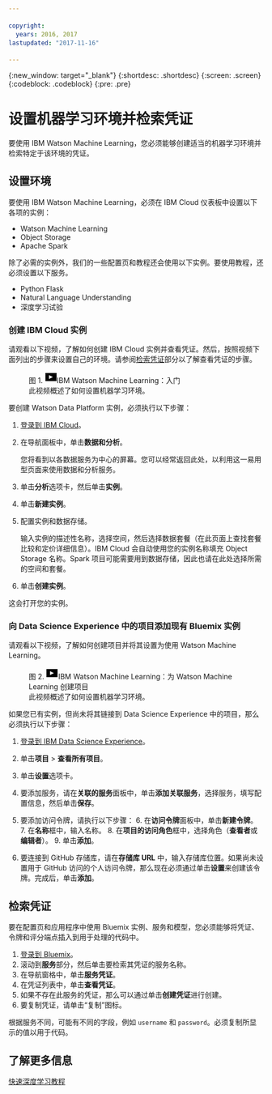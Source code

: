 ```yaml
---

copyright:
  years: 2016, 2017
lastupdated: "2017-11-16"

---
```

{:new_window: target="_blank"}
{:shortdesc: .shortdesc}
{:screen: .screen}
{:codeblock: .codeblock}
{:pre: .pre}

# 设置机器学习环境并检索凭证

要使用 IBM Watson Machine Learning，您必须能够创建适当的机器学习环境并检索特定于该环境的凭证。

## 设置环境

要使用 IBM Watson Machine Learning，必须在 IBM Cloud 仪表板中设置以下各项的实例：

- Watson Machine Learning
- Object Storage
- Apache Spark

除了必需的实例外，我们的一些配置页和教程还会使用以下实例。要使用教程，还必须设置以下服务。

- Python Flask
- Natural Language Understanding
- 深度学习试验

### 创建 IBM Cloud 实例

请观看以下视频，了解如何创建 IBM Cloud 实例并查看凭证。然后，按照视频下面列出的步骤来设置自己的环境。请参阅<a href="#retrieving-your-credentials">检索凭证</a>部分以了解查看凭证的步骤。

<figure class="fignone" id="concept_bvb_fts_1cb__machinelearningsetup"><figcaption>图 1. <span class="ph"><a href="https://www.youtube.com/embed/fm8gqguFD9g?rel=0" rel="external" target="_blank" title="如果无法访问此页面中嵌入的视频，可以通过 YouTube Web 站点来访问此视频。（在新选项卡或窗口中打开）">    <img src="images/video.png" alt="“视频”图标"></a>IBM Watson Machine Learning：入门</span></figcaption>

<object height="315" data="https://www.youtube.com/embed/fm8gqguFD9g?rel=0" width="560">
<span>此视频概述了如何设置机器学习环境。</span>
<param name="movie" value="https://www.youtube.com/embed/fm8gqguFD9g?rel=0">
<param name="allowFullScreen" value="true">
<param name="allowscriptaccess" value="always">
<param name="scale" value="noScale">
</object>
</figure>

要创建 Watson Data Platform 实例，必须执行以下步骤：

1. [登录到 IBM Cloud](https://console.ng.bluemix.net/?cm_sp=dw-bluemix-_-clouddataservices-_-devcenter)。
2. 在导航面板中，单击**数据和分析**。

   您将看到以各数据服务为中心的屏幕。您可以经常返回此处，以利用这一易用型页面来使用数据和分析服务。

3. 单击**分析**选项卡，然后单击**实例**。
4. 单击**新建实例**。
5. 配置实例和数据存储。

   输入实例的描述性名称，选择空间，然后选择数据套餐（在此页面上查找套餐比较和定价详细信息）。IBM Cloud 会自动使用您的实例名称填充 Object Storage 名称。Spark 项目可能需要用到数据存储，因此也请在此处选择所需的空间和套餐。

6. 单击**创建实例**。

这会打开您的实例。

### 向 Data Science Experience 中的项目添加现有 Bluemix 实例

请观看以下视频，了解如何创建项目并将其设置为使用 Watson Machine Learning。

<figure class="fignone" id="concept_bvb_fts_1cb__machinelprojectcreate"><figcaption>图 2. <span class="ph"><a href="https://www.youtube.com/embed/q3UYBirg4U4?rel=0" rel="external" target="_blank" title="如果无法访问此页面中嵌入的视频，可以通过 YouTube Web 站点来访问此视频。（在新选项卡或窗口中打开）">    <img src="images/video.png" alt="“视频”图标"></a>IBM Watson Machine Learning：为 Watson Machine Learning 创建项目</span></figcaption>

<object height="315" data="https://www.youtube.com/embed/q3UYBirg4U4?rel=0" width="560">
<span>此视频概述了如何设置机器学习环境。</span>
<param name="movie" value="https://www.youtube.com/embed/q3UYBirg4U4?rel=0">
<param name="allowFullScreen" value="true">
<param name="allowscriptaccess" value="always">
<param name="scale" value="noScale">
</object>
</figure>

如果您已有实例，但尚未将其链接到 Data Science Experience 中的项目，那么必须执行以下步骤：

1. [登录到 IBM Data Science Experience](https://datascience.ibm.com)。
2. 单击**项目** > **查看所有项目**。
3. 单击**设置**选项卡。
4. 要添加服务，请在**关联的服务**面板中，单击**添加关联服务**，选择服务，填写配置信息，然后单击**保存**。
5. 要添加访问令牌，请执行以下步骤：
   6. 在**访问令牌**面板中，单击**新建令牌**。
   7. 在**名称**框中，输入名称。
   8. 在**项目的访问角色**框中，选择角色（**查看者**或**编辑者**）。
   9. 单击**添加**。

6. 要连接到 GitHub 存储库，请在**存储库 URL** 中，输入存储库位置。如果尚未设置用于 GitHub 访问的个人访问令牌，那么现在必须通过单击**设置**来创建该令牌。完成后，单击**添加**。


## 检索凭证

要在配置页和应用程序中使用 Bluemix 实例、服务和模型，您必须能够将凭证、令牌和评分端点插入到用于处理的代码中。

1. [登录到 Bluemix](https://console.ng.bluemix.net/?cm_sp=dw-bluemix-_-clouddataservices-_-devcenter)。
2. 滚动到**服务**部分，然后单击要检索其凭证的服务名称。
3. 在导航窗格中，单击**服务凭证**。
4. 在凭证列表中，单击**查看凭证**。
5. 如果不存在此服务的凭证，那么可以通过单击**创建凭证**进行创建。
6. 要复制凭证，请单击“复制”图标。

根据服务不同，可能有不同的字段，例如 `username` 和 `password`。必须复制所显示的值以用于代码。

## 了解更多信息

[快速深度学习教程](https://www.ibm.com/blogs/watson/2016/10/quick-deep-learning-tutorial/)

